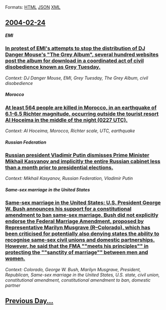 
Formats: [HTML](2004/02/24/index.html)  [JSON](2004/02/24/index.json)  [XML](2004/02/24/index.xml)  

## [2004-02-24](/news/2004/02/24/index.md)

##### EMI
### [ In protest of EMI's attempts to stop the distribution of DJ Danger Mouse's "The Grey Album", several hundred websites post the album for download in a coordinated act of civil disobedience known as Grey Tuesday. ](/news/2004/02/24/in-protest-of-emi-s-attempts-to-stop-the-distribution-of-dj-danger-mouse-s-the-grey-album-several-hundred-websites-post-the-album-for-do.md)
_Context: DJ Danger Mouse, EMI, Grey Tuesday, The Grey Album, civil disobedience_

##### Morocco
### [ At least 564 people are killed in Morocco, in an earthquake of 6.1-6.5 Richter magnitude, occurring outside the tourist resort Al Hoceima in the middle of the night (0227 UTC). ](/news/2004/02/24/at-least-564-people-are-killed-in-morocco-in-an-earthquake-of-6-1a6-5-richter-magnitude-occurring-outside-the-tourist-resort-al-hoceima.md)
_Context: Al Hoceima, Morocco, Richter scale, UTC, earthquake_

##### Russian Federation
### [ Russian president Vladimir Putin dismisses Prime Minister Mikhail Kasyanov and implicitly the entire Russian cabinet less than a month prior to presidential elections. ](/news/2004/02/24/russian-president-vladimir-putin-dismisses-prime-minister-mikhail-kasyanov-and-implicitly-the-entire-russian-cabinet-less-than-a-month-prio.md)
_Context: Mikhail Kasyanov, Russian Federation, Vladimir Putin_

##### Same-sex marriage in the United States
### [ Same-sex marriage in the United States: U.S. President George W. Bush announces his support for a constitutional amendment to ban same-sex marriage. Bush did not explicitly endorse the Federal Marriage Amendment, proposed by Representative Marilyn Musgrave (R&ndash;Colorado), which has been criticised for potentially also denying states the ability to recognise same-sex civil unions and domestic partnerships. However, he said that the FMA ""meets his principles"" in protecting the ""sanctity of marriage"" between men and women.](/news/2004/02/24/same-sex-marriage-in-the-united-states-u-s-president-george-w-bush-announces-his-support-for-a-constitutional-amendment-to-ban-same-sex.md)
_Context: Colorado, George W. Bush, Marilyn Musgrave, President, Republican, Same-sex marriage in the United States, U.S. state, civil union, constitutional amendment, constitutional amendment to ban, domestic partner_

## [Previous Day...](/news/2004/02/23/index.md)

